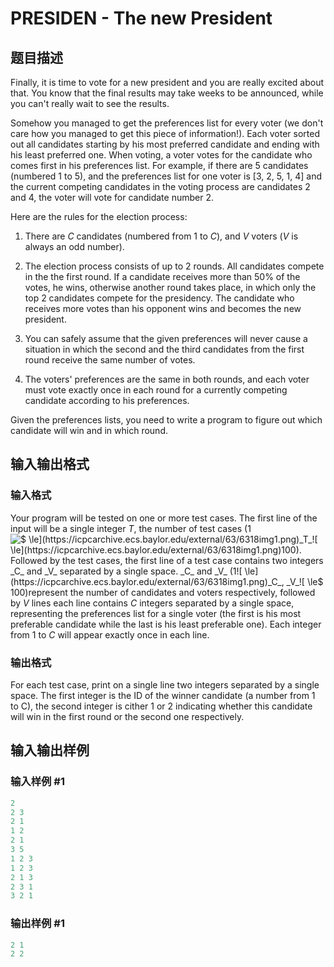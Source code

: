 # PRESIDEN - The new President

## 题目描述

Finally, it is time to vote for a new president and you are really excited about that. You know that the final results may take weeks to be announced, while you can't really wait to see the results.

Somehow you managed to get the preferences list for every voter (we don't care how you managed to get this piece of information!). Each voter sorted out all candidates starting by his most preferred candidate and ending with his least preferred one. When voting, a voter votes for the candidate who comes first in his preferences list. For example, if there are 5 candidates (numbered 1 to 5), and the preferences list for one voter is \[3, 2, 5, 1, 4\] and the current competing candidates in the voting process are candidates 2 and 4, the voter will vote for candidate number 2.

Here are the rules for the election process:

1. There are _C_ candidates (numbered from 1 to _C_), and _V_ voters (_V_ is always an odd number).

2. The election process consists of up to 2 rounds. All candidates compete in the the first round. If a candidate receives more than 50% of the votes, he wins, otherwise another round takes place, in which only the top 2 candidates compete for the presidency. The candidate who receives more votes than his opponent wins and becomes the new president.

3. You can safely assume that the given preferences will never cause a situation in which the second and the third candidates from the first round receive the same number of votes.

4. The voters' preferences are the same in both rounds, and each voter must vote exactly once in each round for a currently competing candidate according to his preferences.

Given the preferences lists, you need to write a program to figure out which candidate will win and in which round.

## 输入输出格式

### 输入格式

Your program will be tested on one or more test cases. The first line of the input will be a single integer _T_, the number of test cases (1![$ \le$](https://icpcarchive.ecs.baylor.edu/external/63/6318img1.png)_T_![$ \le$](https://icpcarchive.ecs.baylor.edu/external/63/6318img1.png)100). Followed by the test cases, the first line of a test case contains two integers _C_ and _V_ separated by a single space. _C_ and _V_ (1![$ \le$](https://icpcarchive.ecs.baylor.edu/external/63/6318img1.png)_C_, _V_![$ \le$](https://icpcarchive.ecs.baylor.edu/external/63/6318img1.png)100)represent the number of candidates and voters respectively, followed by _V_ lines each line contains _C_ integers separated by a single space, representing the preferences list for a single voter (the first is his most preferable candidate while the last is his least preferable one). Each integer from 1 to _C_ will appear exactly once in each line.

### 输出格式

For each test case, print on a single line two integers separated by a single space. The first integer is the ID of the winner candidate (a number from 1 to C), the second integer is cither 1 or 2 indicating whether this candidate will win in the first round or the second one respectively.

## 输入输出样例

### 输入样例 #1

```cpp
2 
2 3
2 1
1 2
2 1
3 5
1 2 3
1 2 3
2 1 3
2 3 1 
3 2 1
```


### 输出样例 #1

```cpp
2 1
2 2
```


